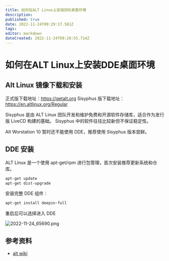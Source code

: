 ```yaml
---
title: 如何在ALT Linux上安装DDE桌面环境
description: 
published: true
date: 2022-11-24T09:29:17.581Z
tags: 
editor: markdown
dateCreated: 2022-11-24T09:28:55.714Z
---
```


# 如何在ALT Linux上安装DDE桌面环境

## Alt Linux 镜像下载和安装

正式版下载地址：https://getalt.org
Sisyphus 版下载地址：https://en.altlinux.org/Regular

Sisyphus 是由 ALT Linux 团队开发和维护免费和开源软件存储库，适合作为发行版 LiveCD 构建的基础。 Sisyphus 中的软件往往比较新但不保证稳定性。

Alt Worstation 10 暂时还不能使用 DDE，推荐使用 Sisyphus 版本尝鲜。

## DDE 安装

ALT Linux 是一个使用 apt-get/rpm 进行包管理，首次安装推荐更新系统和仓库。

```bash
apt-get update
apt-get dist-upgrade
```

安装完整 DDE 组件：

```bash
apt-get install deepin-full
```

重启后可以选择进入 DDE

![2022-11-24_65690.png](/2022-11-24_65690.png)





## 参考资料
- [alt wiki](https://www.altlinux.org/Deepin)